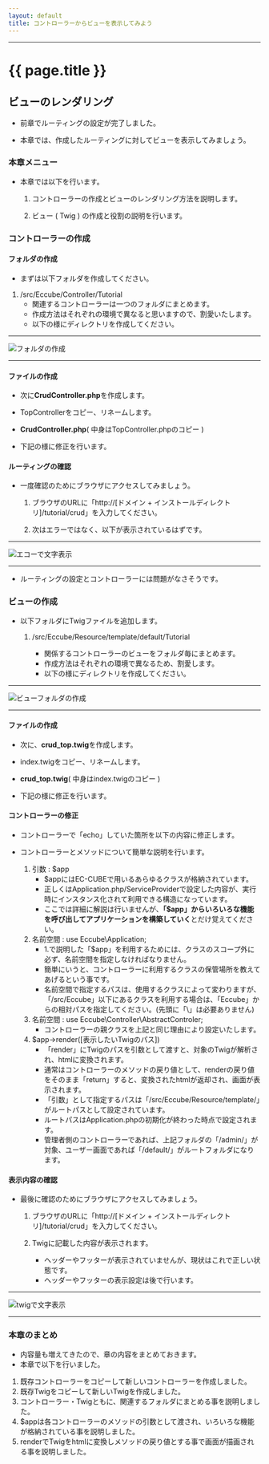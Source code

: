 ```yaml
---
layout: default
title: コントローラーからビューを表示してみよう
---
```


---

# {{ page.title }}


## ビューのレンダリング

- 前章でルーティングの設定が完了しました。

- 本章では、作成したルーティングに対してビューを表示してみましょう。

### 本章メニュー

- 本章では以下を行います。

    1. コントローラーの作成とビューのレンダリング方法を説明します。

    1. ビュー ( Twig ) の作成と役割の説明を行います。

### コントローラーの作成

#### フォルダの作成

- まずは以下フォルダを作成してください。

1. /src/Eccube/Controller/Tutorial
    - 関連するコントローラーは一つのフォルダにまとめます。
    - 作成方法はそれぞれの環境で異なると思いますので、割愛いたします。
    - 以下の様にディレクトリを作成してください。

---

![フォルダの作成](/images/img-tutorial2-make-dir.png)

---

#### ファイルの作成

- 次に**CrudController.php**を作成します。

- TopControllerをコピー、リネームします。

- **CrudController.php**( 中身はTopController.phpのコピー )

<script src="http://gist-it.appspot.com/https://github.com/geany-y/ec-cube.github.io/blob/renew/io/Source/tutorial_2/CrudController_before.php"></script>

<!--
```
<?php
/*
 * This file is part of EC-CUBE
 *
 * Copyright(c) 2000-2015 LOCKON CO.,LTD. All Rights Reserved.
 *
 * http://www.lockon.co.jp/
 *
 * This program is free software; you can redistribute it and/or
 * modify it under the terms of the GNU General Public License
 * as published by the Free Software Foundation; either version 2
 * of the License, or (at your option) any later version.
 *
 * This program is distributed in the hope that it will be useful,
 * but WITHOUT ANY WARRANTY; without even the implied warranty of
 * MERCHANTABILITY or FITNESS FOR A PARTICULAR PURPOSE.  See the
 * GNU General Public License for more details.
 *
 * You should have received a copy of the GNU General Public License
 * along with this program; if not, write to the Free Software
 * Foundation, Inc., 59 Temple Place - Suite 330, Boston, MA  02111-1307, USA.
 */


namespace Eccube\Controller;

use Eccube\Application;

class TopController
{

    public function index(Application $app)
    {
        return $app->render('index.twig');
    }
}
```
-->

- 下記の様に修正を行います。

<script src="http://gist-it.appspot.com/https://github.com/geany-y/ec-cube.github.io/blob/renew/io/Source/tutorial_2/CrudController_after.php"></script>

<!--
```
<?php
/*
 * This file is part of EC-CUBE
 *
 * Copyright(c) 2000-2015 LOCKON CO.,LTD. All Rights Reserved.
 *
 * http://www.lockon.co.jp/
 *
 * This program is free software; you can redistribute it and/or
 * modify it under the terms of the GNU General Public License
 * as published by the Free Software Foundation; either version 2
 * of the License, or (at your option) any later version.
 *
 * This program is distributed in the hope that it will be useful,
 * but WITHOUT ANY WARRANTY; without even the implied warranty of
 * MERCHANTABILITY or FITNESS FOR A PARTICULAR PURPOSE.  See the
 * GNU General Public License for more details.
 *
 * You should have received a copy of the GNU General Public License
 * along with this program; if not, write to the Free Software
 * Foundation, Inc., 59 Temple Place - Suite 330, Boston, MA  02111-1307, USA.
 */


namespace Eccube\Controller\Tutorial; ★フォルダのパスを追加

use Eccube\Application;
use Eccube\Controller\AbstractController; ★親コントローラーのパスを追加

class CrudController extends AbstractController ★クラス名を修正 + 親コントローラーを継承
{

    public function index(Application $app)
    {
        echo 'First Tutorial';★追記
        exit();★追記
        //return $app->render('index.twig');★一旦コメントアウト
    }
}
```
-->

#### ルーティングの確認

- 一度確認のためにブラウザにアクセスしてみましょう。

    1. ブラウザのURLに「http://[ドメイン + インストールディレクトリ]/tutorial/crud」を入力してください。

    1. 次はエラーではなく、以下が表示されているはずです。

---

![エコーで文字表示](/images/img-tutorial2-echo-str.png)

---

- ルーティングの設定とコントローラーには問題がなさそうです。

### ビューの作成

- 以下フォルダにTwigファイルを追加します。

    1. /src/Eccube/Resource/template/default/Tutorial

        - 関係するコントローラーのビューをフォルダ毎にまとめます。
        - 作成方法はそれぞれの環境で異なるため、割愛します。
        - 以下の様にディレクトリを作成してください。

---

![ビューフォルダの作成](/images/img-tutorial2-make-dir.png)

---

#### ファイルの作成

- 次に、**crud_top.twig**を作成します。

- index.twigをコピー、リネームします。

- **crud_top.twig**( 中身はindex.twigのコピー )

<script src="http://gist-it.appspot.com/https://github.com/geany-y/ec-cube.github.io/blob/renew/io/Source/tutorial_2/crud_top_before.twig"></script>

<!--
```
｛＃
This file is part of EC-CUBE

Copyright(c) 2000-2015 LOCKON CO.,LTD. All Rights Reserved.

http://www.lockon.co.jp/

This program is free software; you can redistribute it and/or
modify it under the terms of the GNU General Public License
as published by the Free Software Foundation; either version 2
of the License, or (at your option) any later version.

This program is distributed in the hope that it will be useful,
but WITHOUT ANY WARRANTY; without even the implied warranty of
MERCHANTABILITY or FITNESS FOR A PARTICULAR PURPOSE.  See the
GNU General Public License for more details.

You should have received a copy of the GNU General Public License
along with this program; if not, write to the Free Software
Foundation, Inc., 59 Temple Place - Suite 330, Boston, MA  02111-1307, USA.
＃｝

｛％ extends 'default_frame.twig' ％｝

｛％ set body_class = 'front_page' ％｝

｛％ block javascript ％｝
<script>
$(function(){
    $('.main_visual').slick({
        dots: true,
        arrows: false,
        autoplay: true,
        speed: 300
    });
});
</script>
｛％ endblock ％｝

｛％ block main ％｝
    <div class="row">
       <div class="col-sm-12">
            <div class="main_visual">
                <div class="item">
                  <img src="{{ app.config.front_urlpath }}/img/top/mv01.jpg">
                </div>
                <div class="item">
                  <img src="{{ app.config.front_urlpath }}/img/top/mv02.jpg">
                </div>
                <div class="item">
                  <img src="{{ app.config.front_urlpath }}/img/top/mv03.jpg">
                </div>
            </div>
        </div>
    </div>
｛％ endblock ％｝
```
-->

- 下記の様に修正を行います。

<script src="http://gist-it.appspot.com/https://github.com/geany-y/ec-cube.github.io/blob/renew/io/Source/tutorial_2/crud_top_after.twig"></script>

<!--
```
｛＃
This file is part of EC-CUBE

Copyright(c) 2000-2015 LOCKON CO.,LTD. All Rights Reserved.

http://www.lockon.co.jp/

This program is free software; you can redistribute it and/or
modify it under the terms of the GNU General Public License
as published by the Free Software Foundation; either version 2
of the License, or (at your option) any later version.

This program is distributed in the hope that it will be useful,
but WITHOUT ANY WARRANTY; without even the implied warranty of
MERCHANTABILITY or FITNESS FOR A PARTICULAR PURPOSE.  See the
GNU General Public License for more details.

You should have received a copy of the GNU General Public License
along with this program; if not, write to the Free Software
Foundation, Inc., 59 Temple Place - Suite 330, Boston, MA  02111-1307, USA.
＃｝
｛％ extends 'default_frame.twig' ％｝

｛％ set body_class = 'front_page' ％｝

｛％ block javascript ％｝★<sctipt> ～ </script>を削除
｛％ endblock ％」

｛％ block main ％｝
    <div class="row">
       <div class="col-sm-12">
            <div class="main_wrap">★ID名称を変更「main_visual」→「main_wrap」、「main_visual」内を削除し新しく内容を追記
                <h1>CRUDチュートリアル</h1> ★追記
                <p>投稿を行なってください</p> ★追記
            </div>
        </div>
    </div>
｛％ endblock ％｝
```
-->

#### コントローラーの修正

- コントローラーで「echo」していた箇所を以下の内容に修正します。

<script src="http://gist-it.appspot.com/https://github.com/geany-y/ec-cube.github.io/blob/renew/io/Source/tutorial_2/CrudController_modified.php"></script>

<!--
```
<?php
/*
 * This file is part of EC-CUBE
 *
 * Copyright(c) 2000-2015 LOCKON CO.,LTD. All Rights Reserved.
 *
 * http://www.lockon.co.jp/
 *
 * This program is free software; you can redistribute it and/or
 * modify it under the terms of the GNU General Public License
 * as published by the Free Software Foundation; either version 2
 * of the License, or (at your option) any later version.
 *
 * This program is distributed in the hope that it will be useful,
 * but WITHOUT ANY WARRANTY; without even the implied warranty of
 * MERCHANTABILITY or FITNESS FOR A PARTICULAR PURPOSE.  See the
 * GNU General Public License for more details.
 *
 * You should have received a copy of the GNU General Public License
 * along with this program; if not, write to the Free Software
 * Foundation, Inc., 59 Temple Place - Suite 330, Boston, MA  02111-1307, USA.
 */


namespace Eccube\Controller\Tutorial;

use Eccube\Application;
use Eccube\Controller\AbstractController;

class CrudController extends AbstractController
{

    public function index(Application $app)
    {
        return $app->render('Tutorial/crud_top.twig');★修正箇所(コメント部と、echo、exitを削除)
    }
}
```
-->

- コントローラーとメソッドについて簡単な説明を行います。

    1. 引数 : $app
        - $appにはEC-CUBEで用いるあらゆるクラスが格納されています。
        - 正しくはApplication.php/ServiceProviderで設定した内容が、実行時にインスタンス化されて利用できる構造になっています。
        - ここでは詳細に解説は行いませんが、**「$app」からいろいろな機能を呼び出してアプリケーションを構築していく**とだけ覚えてください。
    1. 名前空間 : use Eccube\Application;
        - 1.で説明した「$app」を利用するためには、クラスのスコープ外に必ず、名前空間を指定しなければなりません。
        - 簡単にいうと、コントローラーに利用するクラスの保管場所を教えてあげるという事です。
        - 名前空間で指定するパスは、使用するクラスによって変わりますが、「/src/Eccube」以下にあるクラスを利用する場合は、「Eccube」からの相対パスを指定してください。(先頭に「\\」は必要ありません)
    1. 名前空間 : use Eccube\Controller\AbstractControler;
        - コントローラーの親クラスを上記と同じ理由により設定いたします。
    1. $app->render([表示したいTwigのパス])
        - 「render」にTwigのパスを引数として渡すと、対象のTwigが解析され、htmlに変換されます。
        - 通常はコントローラーのメソッドの戻り値として、renderの戻り値をそのまま「return」すると、変換されたhtmlが返却され、画面が表示されます。
        - 「引数」として指定するパスは「/src/Eccube/Resource/template/」がルートパスとして設定されています。
        - ルートパスはApplication.phpの初期化が終わった時点で設定されます。
        - 管理者側のコントローラーであれば、上記フォルダの「/admin/」が対象、ユーザー画面であれば「/default/」がルートフォルダになります。

#### 表示内容の確認

- 最後に確認のためにブラウザにアクセスしてみましょう。

    1. ブラウザのURLに「http://[ドメイン + インストールディレクトリ]/tutorial/crud」を入力してください。

    1. Twigに記載した内容が表示されます。

        - ヘッダーやフッターが表示されていませんが、現状はこれで正しい状態です。
        - ヘッダーやフッターの表示設定は後で行います。

---

![twigで文字表示](/images/img-tutorial2-view-rendar.png)

---

### 本章のまとめ

- 内容量も増えてきたので、章の内容をまとめておきます。
- 本章で以下を行いました。

1. 既存コントローラーをコピーして新しいコントローラーを作成しました。
1. 既存Twigをコピーして新しいTwigを作成しました。
1. コントローラー・Twigともに、関連するフォルダにまとめる事を説明しました。
1. $appは各コントローラーのメソッドの引数として渡され、いろいろな機能が格納されている事を説明しました。
1. renderでTwigをhtmlに変換しメソッドの戻り値とする事で画面が描画される事を説明しました。
